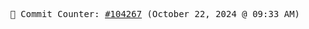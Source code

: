 <p align="center">
    <samp>
        📮 Commit Counter: <a href="https://github.com/Javascript-void0/Javascript-void0/commits/main">#104267</a> (October 22, 2024 @ 09:33 AM)
    </samp>
</p>